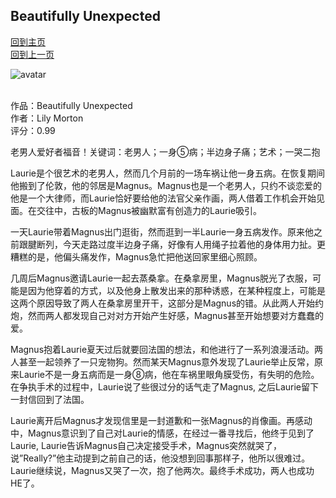 ## Beautifully Unexpected
[回到主页](https://boheme130.github.io/Fiction.git.io/) <br>
[回到上一页](https://boheme130.github.io/LilyMorton.git.io/)

![avatar](https://cdn.vox-cdn.com/thumbor/Ate6tLa7WJSumzBHfJQyOVlfalg=/1400x1400/filters:format(jpeg)/cdn.vox-cdn.com/uploads/chorus_asset/file/16217429/GettyImages_1147406436.jpg)
<br>
<br>


作品：Beautifully Unexpected <br>
作者：Lily Morton <br>
评分：0.99 <br>

老男人爱好者福音！关键词：老男人；一身⑤病；半边身子痛；艺术；一哭二抱

Laurie是个很艺术的老男人，然而几个月前的一场车祸让他一身五病。在恢复期间他搬到了伦敦，他的邻居是Magnus。Magnus也是一个老男人，只约不谈恋爱的他是一个大律师，而Laurie恰好要给他的法官父亲作画，两人借着工作机会开始见面。在交往中，古板的Magnus被幽默富有创造力的Laurie吸引。

一天Laurie带着Magnus出门逛街，然而逛到一半Laurie一身五病发作。原来他之前跟腱断列，今天走路过度半边身子痛，好像有人用绳子拉着他的身体用力扯。更糟糕的是，他偏头痛发作，Magnus急忙把他送回家里细心照顾。

几周后Magnus邀请Laurie一起去蒸桑拿。在桑拿房里，Magnus脱光了衣服，可能是因为他穿着的方式，以及他身上散发出来的那种诱惑，在某种程度上，可能是这两个原因导致了两人在桑拿房里开干，这部分是Magnus的错。从此两人开始约炮，然而两人都发现自己对对方开始产生好感，Magnus甚至开始想要对方蠢蠢的爱。

Magnus抱着Laurie夏天过后就要回法国的想法，和他进行了一系列浪漫活动。两人甚至一起领养了一只宠物狗。然而某天Magnus意外发现了Laurie举止反常，原来Laurie不是一身五病而是一身⑧病，他在车祸里眼角膜受伤，有失明的危险。在争执手术的过程中，Laurie说了些很过分的话气走了Magnus, 之后Laurie留下一封信回到了法国。

Laurie离开后Magnus才发现信里是一封道歉和一张Magnus的肖像画。再感动中，Magnus意识到了自己对Laurie的情感，在经过一番寻找后，他终于见到了Laurie, Laurie告诉Magnus自己决定接受手术，Magnus突然就哭了，说”Really?”他主动提到之前自己的话，他没想到回事那样子，他所以很难过。Laurie继续说，Magnus又哭了一次，抱了他两次。最终手术成功，两人也成功HE了。

